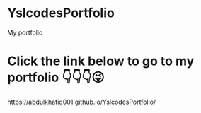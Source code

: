 # YslcodesPortfolio
My portfolio
# Click the link below to go to my portfolio 👇👇👇😜
https://abdulkhafid001.github.io/YslcodesPortfolio/